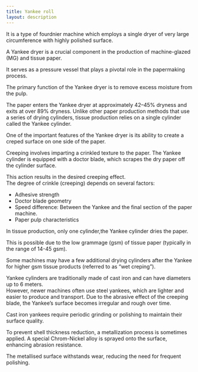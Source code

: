 ```yaml
---
title: Yankee roll
layout: description
---
```


It is a type of fourdnier machine which employs a single dryer of very large circumference with highly polished surface. 

A Yankee dryer is a crucial component in the production of machine-glazed (MG) and tissue paper.

It serves as a pressure vessel that plays a pivotal role in the papermaking process.

The primary function of the Yankee dryer is to remove excess moisture from the pulp.

The paper enters the Yankee dryer at approximately 42–45% dryness and exits at over 89% dryness.
Unlike other paper production methods that use a series of drying cylinders, tissue production relies on a single cylinder called the Yankee cylinder.

One of the important features  of the Yankee dryer is its ability to create a creped surface on one side of the paper.

Creeping involves imparting a crinkled texture to the paper.
The Yankee cylinder is equipped with a doctor blade, which scrapes the dry paper off the cylinder surface.

This action results in the desired creeping effect.  
The degree of crinkle (creeping) depends on several factors:
- Adhesive strength
- Doctor blade geometry
- Speed difference: Between the  Yankee and the final section of the paper machine.
- Paper pulp characteristics

In tissue production, only one cylinder,the Yankee cylinder dries the paper.

This is possible due to the low grammage (gsm) of tissue paper (typically in the range of 14-45 gsm).

Some machines may have a few additional drying cylinders after the Yankee for higher gsm tissue products (referred to as “wet creping”).

Yankee cylinders are traditionally made of cast iron and can have diameters up to 6 meters.  
However, newer machines often use steel yankees, which are lighter and easier to produce and transport.
Due to the abrasive effect of the creeping blade, the Yankee’s surface becomes irregular and rough over time.  

Cast iron yankees require periodic grinding or polishing to maintain their surface quality.

To prevent shell thickness reduction, a metallization process is sometimes applied. A special Chrom-Nickel alloy is sprayed onto the surface, enhancing abrasion resistance.

The metallised surface withstands wear, reducing the need for frequent polishing.


